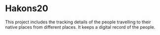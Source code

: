 # Hakons20
This project includes the tracking details of the people travelling to their native places from different places. It keeps a digital record of the people.
